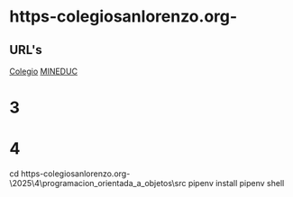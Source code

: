 # https-colegiosanlorenzo.org-
## URL's
[Colegio](https://colegiosanlorenzo.org/)
[MINEDUC](https://www.curriculumnacional.cl/portal/Educacion-Tecnico-Profesional/Tecnologia-y-Comunicaciones/Especialidad-Programacion/#tabs_2)

# 3

# 4
cd https-colegiosanlorenzo.org-\2025\4\programacion_orientada_a_objetos\src
pipenv install
pipenv shell